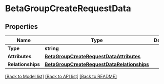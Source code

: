 # BetaGroupCreateRequestData

## Properties

Name | Type | Description | Notes
------------ | ------------- | ------------- | -------------
**Type** | **string** |  | 
**Attributes** | [**BetaGroupCreateRequestDataAttributes**](BetaGroupCreateRequest_data_attributes.md) |  | 
**Relationships** | [**BetaGroupCreateRequestDataRelationships**](BetaGroupCreateRequest_data_relationships.md) |  | 

[[Back to Model list]](../README.md#documentation-for-models) [[Back to API list]](../README.md#documentation-for-api-endpoints) [[Back to README]](../README.md)


